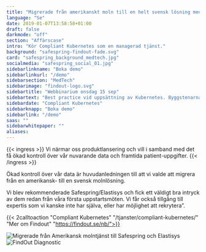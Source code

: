 ```yaml
---
title: "Migrerade från amerikanskt moln till en helt svensk lösning med bibehållen funktionalitet"
language: "Se"
date: 2019-01-07T13:58:58+01:00
draft: false
darkmode: "off"
section: "Affärscase"
intro: "Kör Compliant Kubernetes som en managerad tjänst."
background: "safespring-findout-fade.svg"
card: "safespring_background_medtech.jpg"
socialmedia: "safespring_social_01.jpg"
sidebarlinkname: "Boka demo"
sidebarlinkurl: "/demo"
sidebarsection: "MedTech"
sidebarimage: "findout-logo.svg"
sidebartitle: "Webbinarium onsdag 15 sep"
sidebartext: "Best practice vid uppsättning av Kubernetes. Byggstenarna i Compliant Kubernetes och kundcase från MedTech."
sidebardate: "Compliant Kubernetes"
sidebarknapp: "Boka demo"
sidebarlink: "/demo"
saas: ""
sidebarwhitepaper: ""
aliases:
---
```




{{< ingress >}}
Vi närmar oss produktlansering och vill i samband med det få ökad kontroll över vår nuvarande data och framtida patient-uppgifter.
{{< /ingress >}}

Ökad kontroll över vår data är huvudanledningen till att vi valde att migrera från en amerikansk- till en svensk molnlösning.

Vi blev rekommenderade Safespring/Elastisys och fick ett väldigt bra intryck av dem redan från våra första uppstartsmöten. Vi får också tillgång till expertis som vi kanske inte har själva, eller har möjlighet att rekrytera”.

{{< 2calltoaction "Compliant Kubernetes" "/tjanster/compliant-kubernetes/" "Mer om Findout" "https://findout.se/nb/">}}

![Migrerade från Amerikansk molntjänst till Safespring och Elastisys](/img/usa-to-sweden-safespring.svg)
![FindOut Diagnostic](/img/findout-kundcase-2.svg)
